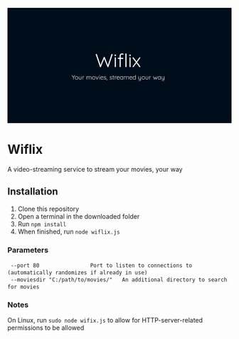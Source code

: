 ![Wiflix](/img/screenshot.png?raw=true "Wiflix")


# Wiflix
A video-streaming service to stream your movies, your way

## Installation
1. Clone this repository
2. Open a terminal in the downloaded folder
3. Run `npm install`
4. When finished, run `node wiflix.js`

### Parameters
```
 --port 80                Port to listen to connections to (automatically randomizes if already in use)
 --moviesdir "C:/path/to/movies/"   An additional directory to search for movies
```

### Notes
On Linux, run `sudo node wifix.js` to allow for HTTP-server-related permissions to be allowed
